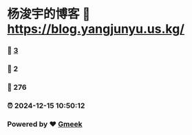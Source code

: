 # 杨浚宇的博客 :link: https://blog.yangjunyu.us.kg/ 
### :page_facing_up: [3](https://blog.yangjunyu.us.kg//tag.html) 
### :speech_balloon: 2 
### :hibiscus: 276 
### :alarm_clock: 2024-12-15 10:50:12 
### Powered by :heart: [Gmeek](https://github.com/Meekdai/Gmeek)
